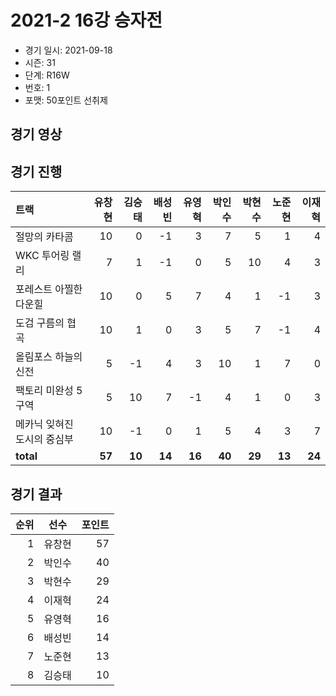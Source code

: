 # 2021-2 16강 승자전

- 경기 일시: 2021-09-18
- 시즌: 31
- 단계: R16W
- 번호: 1
- 포맷: 50포인트 선취제





## 경기 영상
## 경기 진행

| 트랙 | 유창현 | 김승태 | 배성빈 | 유영혁 | 박인수 | 박현수 | 노준현 | 이재혁 |
|:---|---:|---:|---:|---:|---:|---:|---:|---:|
| 절망의 카타콤 | 10 | 0 | -1 | 3 | 7 | 5 | 1 | 4 |
| WKC 투어링 랠리 | 7 | 1 | -1 | 0 | 5 | 10 | 4 | 3 |
| 포레스트 아찔한 다운힐 | 10 | 0 | 5 | 7 | 4 | 1 | -1 | 3 |
| 도검 구름의 협곡 | 10 | 1 | 0 | 3 | 5 | 7 | -1 | 4 |
| 올림포스 하늘의 신전 | 5 | -1 | 4 | 3 | 10 | 1 | 7 | 0 |
| 팩토리 미완성 5구역 | 5 | 10 | 7 | -1 | 4 | 1 | 0 | 3 |
| 메카닉 잊혀진 도시의 중심부 | 10 | -1 | 0 | 1 | 5 | 4 | 3 | 7 |
| __total__ | __57__ | __10__ | __14__ | __16__ | __40__ | __29__ | __13__ | __24__ |




## 경기 결과

| 순위 | 선수 | 포인트 |
|---:|:---:|---:|
| 1 | 유창현 | 57 |
| 2 | 박인수 | 40 |
| 3 | 박현수 | 29 |
| 4 | 이재혁 | 24 |
| 5 | 유영혁 | 16 |
| 6 | 배성빈 | 14 |
| 7 | 노준현 | 13 |
| 8 | 김승태 | 10 |

